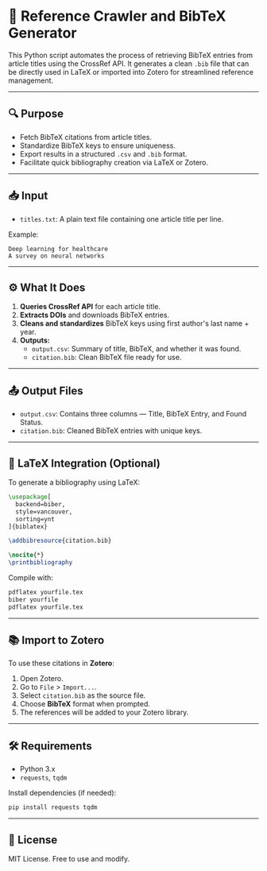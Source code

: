 # 🧠 Reference Crawler and BibTeX Generator

This Python script automates the process of retrieving BibTeX entries from article titles using the CrossRef API. It generates a clean `.bib` file that can be directly used in LaTeX or imported into Zotero for streamlined reference management.

---

## 🔍 Purpose

- Fetch BibTeX citations from article titles.
- Standardize BibTeX keys to ensure uniqueness.
- Export results in a structured `.csv` and `.bib` format.
- Facilitate quick bibliography creation via LaTeX or Zotero.

---

## 📥 Input

- `titles.txt`: A plain text file containing one article title per line.

Example:
```
Deep learning for healthcare
A survey on neural networks
```

---

## ⚙️ What It Does

1. **Queries CrossRef API** for each article title.
2. **Extracts DOIs** and downloads BibTeX entries.
3. **Cleans and standardizes** BibTeX keys using first author's last name + year.
4. **Outputs:**
   - `output.csv`: Summary of title, BibTeX, and whether it was found.
   - `citation.bib`: Clean BibTeX file ready for use.

---

## 📤 Output Files

- `output.csv`: Contains three columns — Title, BibTeX Entry, and Found Status.
- `citation.bib`: Cleaned BibTeX entries with unique keys.

---

## 🧪 LaTeX Integration (Optional)

To generate a bibliography using LaTeX:

```latex
\usepackage[
  backend=biber,
  style=vancouver,
  sorting=ynt
]{biblatex}

\addbibresource{citation.bib}

\nocite{*}
\printbibliography
```

Compile with:
```bash
pdflatex yourfile.tex
biber yourfile
pdflatex yourfile.tex
```

---

## 📚 Import to Zotero

To use these citations in **Zotero**:

1. Open Zotero.
2. Go to `File` > `Import...`.
3. Select `citation.bib` as the source file.
4. Choose **BibTeX** format when prompted.
5. The references will be added to your Zotero library.

---

## 🛠️ Requirements

- Python 3.x
- `requests`, `tqdm`

Install dependencies (if needed):
```bash
pip install requests tqdm
```

---

## 🧾 License

MIT License. Free to use and modify.

